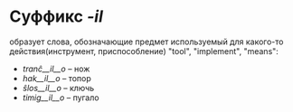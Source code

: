 # Суффикс *-il*

образует слова, обозначающие предмет используемый для какого-то действия(инструмент, приспособление) "tool", "implement", "means":

- *tranĉ__il__o*    – нож
- *hak__il__o*      – топор
- *ŝlos__il__o*     – ключь
- *timig__il__o*    – пугало
